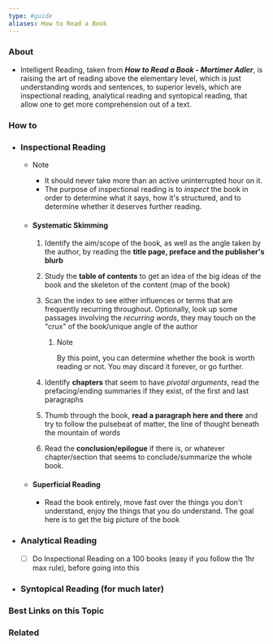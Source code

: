 ```yaml
---
type: #guide
aliases: How to Read a Book
---
```

### About
- Intelligent Reading, taken from ***How to Read a Book - Mortimer Adler***, is raising the art of reading above the elementary level, which is just understanding words and sentences, to superior levels, which are inspectional reading, analytical reading and syntopical reading, that allow one to get more comprehension out of a text.
### How to
- ### Inspectional Reading
	- >[!NOTE]
	  > -  It should never take more than an active uninterrupted hour on it.
	  >   - The purpose of inspectional reading is to *inspect* the book in order to determine what it says, how it's structured, and to determine whether it deserves further reading.
	- #### Systematic Skimming
		1. Identify the aim/scope of the book, as well as the angle taken by the author, by reading the **title page, preface and the publisher's blurb**
		2. Study the **table of contents** to get an idea of the big ideas of the book and the skeleton of the content (map of the book)
		3. Scan the index to see either influences or terms that are frequently recurring throughout. Optionally, look up some passages involving the *recurring words*, they may touch on the "crux" of the book/unique angle of the author
			1. > [!NOTE]
			   By this point, you can determine whether the book is worth reading or not. You may discard it forever, or go further.

		5. Identify **chapters** that seem to have *pivotal arguments*, read the prefacing/ending summaries if they exist, of the first and last paragraphs
		6. Thumb through the book, **read a paragraph here and there** and try to follow the pulsebeat of matter, the line of thought beneath the mountain of words
		7. Read the **conclusion/epilogue** if there is, or whatever chapter/section that seems to conclude/summarize the whole book.
	- #### Superficial Reading
		- Read the book entirely, move fast over the things you don't understand, enjoy the things that you do understand. The goal here is to get the big picture of the book
- ### Analytical Reading
	- [ ] Do Inspectional Reading on a 100 books (easy if you follow the 1hr max rule), before going into this
- ### Syntopical Reading (for much later)
### Best Links on this Topic
### Related